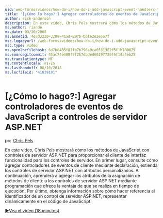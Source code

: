 ```yaml
---
uid: web-forms/videos/how-do-i/how-do-i-add-javascript-event-handlers-to-aspnet-server-controls
title: '[¿Cómo lo hago?:] Agregar controladores de eventos de JavaScript a controles de servidor ASP.NET | Microsoft Docs'
author: rick-anderson
description: En este vídeo, Chris Pels mostrará cómo los métodos de JavaScript con controles de servidor ASP.NET para proporcionar el cliente de interfaz funcionalidad para el contr server...
ms.author: riande
ms.date: 03/20/2008
ms.assetid: 4e8d3220-3299-41ad-897b-bbf62e2e667f
msc.legacyurl: /web-forms/videos/how-do-i/how-do-i-add-javascript-event-handlers-to-aspnet-server-controls
msc.type: video
ms.openlocfilehash: 6d7b0485f81fb7b796c9ca0561382f5f1b780075
ms.sourcegitcommit: 45ac74e400f9f2b7dbded66297730f6f14a4eb25
ms.translationtype: MT
ms.contentlocale: es-ES
ms.lasthandoff: 08/16/2018
ms.locfileid: "41839191"
---
```

<a name="how-do-i-add-javascript-event-handlers-to-aspnet-server-controls"></a>[¿Cómo lo hago?:] Agregar controladores de eventos de JavaScript a controles de servidor ASP.NET
====================
por [Chris Pels](https://twitter.com/chrispels)

En este vídeo, Chris Pels mostrará cómo los métodos de JavaScript con controles de servidor ASP.NET para proporcionar el cliente de interfaz funcionalidad para los controles de servidor. En primer lugar, consulte cómo agregar controladores de eventos de cliente mediante declaración, extienda los controles de servidor ASP.NET con atributos personalizados. A continuación, aprenderá a agregar los atributos de la asignación de métodos de cliente a los controles de servidor ASP.NET mediante programación que ofrece la ventaja de que se realiza en tiempo de ejecución. Por último, obtenga información sobre cómo hacer referencia al identificador de un control de servidor ASP.NET, representar dinámicamente en el código de JavaScript.

[&#9654;Vea el vídeo (18 minutos)](https://channel9.msdn.com/Blogs/ASP-NET-Site-Videos/how-do-i-add-javascript-event-handlers-to-aspnet-server-controls)
